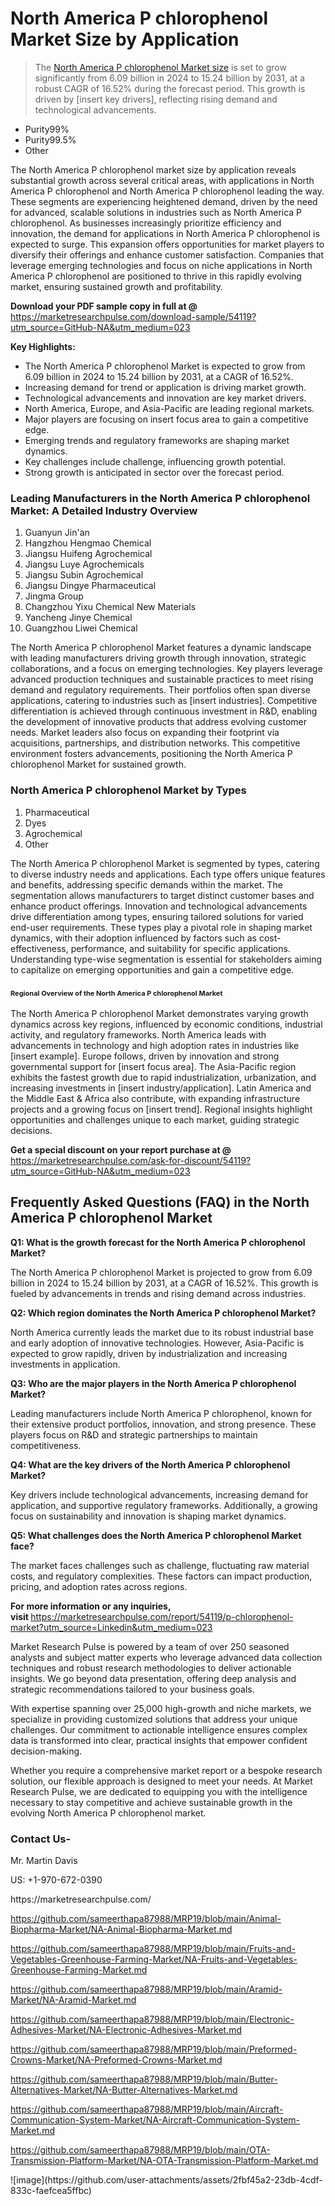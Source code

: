<h1>North America P chlorophenol Market&nbsp;Size by Application</h1><blockquote><p>The <a href="https://marketresearchpulse.com/download-sample/54119?utm_source=GitHub-NA&amp;utm_medium=023">North America P chlorophenol Market size</a> is set to grow significantly from 6.09 billion in 2024 to 15.24 billion by 2031, at a robust CAGR of 16.52% during the forecast period. This growth is driven by [insert key drivers], reflecting rising demand and technological advancements.</p></blockquote><ul><li>Purity99%<li> Purity99.5%<li> Other</li></ul><p>The North America P chlorophenol market size by application reveals substantial growth across several critical areas, with applications in North America P chlorophenol and North America P chlorophenol leading the way. These segments are experiencing heightened demand, driven by the need for advanced, scalable solutions in industries such as North America P chlorophenol. As businesses increasingly prioritize efficiency and innovation, the demand for applications in North America P chlorophenol is expected to surge. This expansion offers opportunities for market players to diversify their offerings and enhance customer satisfaction. Companies that leverage emerging technologies and focus on niche applications in North America P chlorophenol are positioned to thrive in this rapidly evolving market, ensuring sustained growth and profitability.</p><p><strong>Download your PDF sample copy in full at @ </strong><a href="https://marketresearchpulse.com/download-sample/54119?utm_source=GitHub-NA&amp;utm_medium=023">https://marketresearchpulse.com/download-sample/54119?utm_source=GitHub-NA&amp;utm_medium=023</a></p><p><strong>Key Highlights: </strong></p><ul><li>The North America P chlorophenol Market is expected to grow from 6.09 billion in 2024 to 15.24 billion by 2031, at a CAGR of 16.52%.</li><li>Increasing demand for trend or application is driving market growth.</li><li>Technological advancements and innovation are key market drivers.</li><li>North America, Europe, and Asia-Pacific are leading regional markets.</li><li>Major players are focusing on insert focus area to gain a competitive edge.</li><li>Emerging trends and regulatory frameworks are shaping market dynamics.</li><li>Key challenges include challenge, influencing growth potential.</li><li>Strong growth is anticipated in sector over the forecast period.</li></ul><h3>Leading Manufacturers in the North America P chlorophenol Market: A Detailed Industry Overview</h3><ol><li>Guanyun Jin'an</li><li>Hangzhou Hengmao Chemical</li><li>Jiangsu Huifeng Agrochemical</li><li>Jiangsu Luye Agrochemicals</li><li>Jiangsu Subin Agrochemical</li><li>Jiangsu Dingye Pharmaceutical</li><li>Jingma Group</li><li>Changzhou Yixu Chemical New Materials</li><li>Yancheng Jinye Chemical</li><li>Guangzhou Liwei Chemical</li></ol><div class="flex max-w-full flex-col flex-grow"><div class="min-h-8 text-message flex w-full flex-col items-end gap-2 whitespace-normal break-words [.text-message+&amp;]:mt-5" dir="auto" data-message-author-role="assistant" data-message-id="fd8432e4-4910-450d-b182-61b7bfb0a01f" data-message-model-slug="gpt-4o"><div class="flex w-full flex-col gap-1 empty:hidden first:pt-[3px]"><div class="markdown prose w-full break-words dark:prose-invert light"><p>The North America P chlorophenol Market features a dynamic landscape with leading manufacturers driving growth through innovation, strategic collaborations, and a focus on emerging technologies. Key players leverage advanced production techniques and sustainable practices to meet rising demand and regulatory requirements. Their portfolios often span diverse applications, catering to industries such as [insert industries]. Competitive differentiation is achieved through continuous investment in R&amp;D, enabling the development of innovative products that address evolving customer needs. Market leaders also focus on expanding their footprint via acquisitions, partnerships, and distribution networks. This competitive environment fosters advancements, positioning the North America P chlorophenol Market for sustained growth.</p></div></div></div></div><h3>North America P chlorophenol Market by Types</h3><ol><li>Pharmaceutical<li> Dyes<li> Agrochemical<li> Other</li></ol><div class="flex max-w-full flex-col flex-grow"><div class="min-h-8 text-message flex w-full flex-col items-end gap-2 whitespace-normal break-words [.text-message+&amp;]:mt-5" dir="auto" data-message-author-role="assistant" data-message-id="084470be-0bb7-4664-bddf-5156b4f41249" data-message-model-slug="gpt-4o-mini"><div class="flex w-full flex-col gap-1 empty:hidden first:pt-[3px]"><div class="markdown prose w-full break-words dark:prose-invert light"><p>The North America P chlorophenol Market is segmented by types, catering to diverse industry needs and applications. Each type offers unique features and benefits, addressing specific demands within the market. The segmentation allows manufacturers to target distinct customer bases and enhance product offerings. Innovation and technological advancements drive differentiation among types, ensuring tailored solutions for varied end-user requirements. These types play a pivotal role in shaping market dynamics, with their adoption influenced by factors such as cost-effectiveness, performance, and suitability for specific applications. Understanding type-wise segmentation is essential for stakeholders aiming to capitalize on emerging opportunities and gain a competitive edge.</p></div></div></div></div><h3><span style="font-size: 11px;">Regional Overview of the North America P chlorophenol Market</span></h3><div class="flex max-w-full flex-col flex-grow"><div class="min-h-8 text-message flex w-full flex-col items-end gap-2 whitespace-normal break-words [.text-message+&amp;]:mt-5" dir="auto" data-message-author-role="assistant" data-message-id="e9038762-ce64-4e30-91c9-9bd413514231" data-message-model-slug="gpt-4o-mini"><div class="flex w-full flex-col gap-1 empty:hidden first:pt-[3px]"><div class="markdown prose w-full break-words dark:prose-invert light"><p>The North America P chlorophenol Market demonstrates varying growth dynamics across key regions, influenced by economic conditions, industrial activity, and regulatory frameworks. North America leads with advancements in technology and high adoption rates in industries like [insert example]. Europe follows, driven by innovation and strong governmental support for [insert focus area]. The Asia-Pacific region exhibits the fastest growth due to rapid industrialization, urbanization, and increasing investments in [insert industry/application]. Latin America and the Middle East &amp; Africa also contribute, with expanding infrastructure projects and a growing focus on [insert trend]. Regional insights highlight opportunities and challenges unique to each market, guiding strategic decisions.</p></div></div></div></div><p><strong>Get a special discount on your report purchase at @ </strong><a href="https://marketresearchpulse.com/ask-for-discount/54119?utm_source=GitHub-NA&amp;utm_medium=023">https://marketresearchpulse.com/ask-for-discount/54119?utm_source=GitHub-NA&amp;utm_medium=023</a></p><h2>Frequently Asked Questions (FAQ) in the North America P chlorophenol Market</h2><p><strong>Q1: What is the growth forecast for the North America P chlorophenol Market?</strong></p><p>The North America P chlorophenol Market is projected to grow from 6.09 billion in 2024 to 15.24 billion by 2031, at a CAGR of 16.52%. This growth is fueled by advancements in trends and rising demand across industries.</p><p><strong>Q2: Which region dominates the North America P chlorophenol Market?</strong></p><p>North America currently leads the market due to its robust industrial base and early adoption of innovative technologies. However, Asia-Pacific is expected to grow rapidly, driven by industrialization and increasing investments in application.</p><p><strong>Q3: Who are the major players in the North America P chlorophenol Market?</strong></p><p>Leading manufacturers include North America P chlorophenol, known for their extensive product portfolios, innovation, and strong presence. These players focus on R&amp;D and strategic partnerships to maintain competitiveness.</p><p><strong>Q4: What are the key drivers of the North America P chlorophenol Market?</strong></p><p>Key drivers include technological advancements, increasing demand for application, and supportive regulatory frameworks. Additionally, a growing focus on sustainability and innovation is shaping market dynamics.</p><p><strong>Q5: What challenges does the North America P chlorophenol Market face?</strong></p><p>The market faces challenges such as challenge, fluctuating raw material costs, and regulatory complexities. These factors can impact production, pricing, and adoption rates across regions.</p><p><strong>For more information or any inquiries, visit&nbsp;</strong><a href="https://marketresearchpulse.com/report/54119/p-chlorophenol-market?utm_source=Linkedin&utm_medium=023">https://marketresearchpulse.com/report/54119/p-chlorophenol-market?utm_source=Linkedin&utm_medium=023</a></p><p>Market Research Pulse is powered by a team of over 250 seasoned analysts and subject matter experts who leverage advanced data collection techniques and robust research methodologies to deliver actionable insights. We go beyond data presentation, offering deep analysis and strategic recommendations tailored to your business goals.</p><p>With expertise spanning over 25,000 high-growth and niche markets, we specialize in providing customized solutions that address your unique challenges. Our commitment to actionable intelligence ensures complex data is transformed into clear, practical insights that empower confident decision-making.</p><p>Whether you require a comprehensive market report or a bespoke research solution, our flexible approach is designed to meet your needs. At Market Research Pulse, we are dedicated to equipping you with the intelligence necessary to stay competitive and achieve sustainable growth in the evolving North America P chlorophenol market.</p><h3><strong>Contact Us-</strong></h3><p>Mr. Martin Davis</p><p>US: +1-970-672-0390</p><p>https://marketresearchpulse.com/</p><p><a href="https://github.com/sameerthapa87988/MRP19/blob/main/Animal-Biopharma-Market/NA-Animal-Biopharma-Market.md">https://github.com/sameerthapa87988/MRP19/blob/main/Animal-Biopharma-Market/NA-Animal-Biopharma-Market.md</a></p><p><a href="https://github.com/sameerthapa87988/MRP19/blob/main/Fruits-and-Vegetables-Greenhouse-Farming-Market/NA-Fruits-and-Vegetables-Greenhouse-Farming-Market.md">https://github.com/sameerthapa87988/MRP19/blob/main/Fruits-and-Vegetables-Greenhouse-Farming-Market/NA-Fruits-and-Vegetables-Greenhouse-Farming-Market.md</a></p><p><a href="https://github.com/sameerthapa87988/MRP19/blob/main/Aramid-Market/NA-Aramid-Market.md">https://github.com/sameerthapa87988/MRP19/blob/main/Aramid-Market/NA-Aramid-Market.md</a></p><p><a href="https://github.com/sameerthapa87988/MRP19/blob/main/Electronic-Adhesives-Market/NA-Electronic-Adhesives-Market.md">https://github.com/sameerthapa87988/MRP19/blob/main/Electronic-Adhesives-Market/NA-Electronic-Adhesives-Market.md</a></p><p><a href="https://github.com/sameerthapa87988/MRP19/blob/main/Preformed-Crowns-Market/NA-Preformed-Crowns-Market.md">https://github.com/sameerthapa87988/MRP19/blob/main/Preformed-Crowns-Market/NA-Preformed-Crowns-Market.md</a></p><p><a href="https://github.com/sameerthapa87988/MRP19/blob/main/Butter-Alternatives-Market/NA-Butter-Alternatives-Market.md">https://github.com/sameerthapa87988/MRP19/blob/main/Butter-Alternatives-Market/NA-Butter-Alternatives-Market.md</a></p><p><a href="https://github.com/sameerthapa87988/MRP19/blob/main/Aircraft-Communication-System-Market/NA-Aircraft-Communication-System-Market.md">https://github.com/sameerthapa87988/MRP19/blob/main/Aircraft-Communication-System-Market/NA-Aircraft-Communication-System-Market.md</a></p><p><a href="https://github.com/sameerthapa87988/MRP19/blob/main/OTA-Transmission-Platform-Market/NA-OTA-Transmission-Platform-Market.md">https://github.com/sameerthapa87988/MRP19/blob/main/OTA-Transmission-Platform-Market/NA-OTA-Transmission-Platform-Market.md</a></p>
![image](https://github.com/user-attachments/assets/2fbf45a2-23db-4cdf-833c-faefcea5ffbc)
